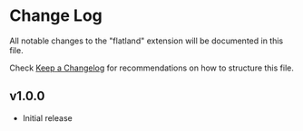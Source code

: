 # Change Log

All notable changes to the "flatland" extension will be documented in this file.

Check [Keep a Changelog](http://keepachangelog.com/) for recommendations on how to structure this file.

## v1.0.0

- Initial release
